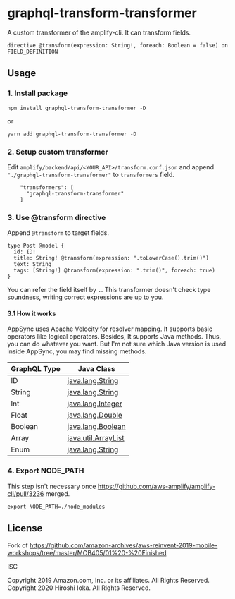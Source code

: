 graphql-transform-transformer
========================

A custom transformer of the amplify-cli. It can transform fields.

```
directive @transform(expression: String!, foreach: Boolean = false) on FIELD_DEFINITION
```

## Usage

### 1. Install package

```
npm install graphql-transform-transformer -D
```

or

```
yarn add graphql-transform-transformer -D
```

### 2. Setup custom transformer

Edit `amplify/backend/api/<YOUR_API>/transform.conf.json` and append `"./graphql-transform-transformer"` to `transformers` field.

```
    "transformers": [
      "graphql-transform-transformer"
    ]
```

### 3. Use @transform directive

Append `@transform` to target fields.

```
type Post @model {
  id: ID!
  title: String! @transform(expression: ".toLowerCase().trim()")
  text: String
  tags: [String!] @transform(expression: ".trim()", foreach: true)
}
```

You can refer the field itself by `.`.
This transformer doesn't check type soundness, writing correct expressions are up to you.

#### 3.1 How it works

AppSync uses Apache Velocity for resolver mapping.
It supports basic operators like logical operators.
Besides, It supports Java methods. Thus, you can do whatever you want.
But I'm not sure which Java version is used inside AppSync, you may find missing methods.

| GraphQL Type | Java Class                                                                                |
| ------------ | ----------------------------------------------------------------------------------------- |
| ID           | [java.lang.String](https://docs.oracle.com/javase/8/docs/api/java/lang/String.html)       |
| String       | [java.lang.String](https://docs.oracle.com/javase/8/docs/api/java/lang/String.html)       |
| Int          | [java.lang.Integer](https://docs.oracle.com/javase/8/docs/api/java/lang/Integer.html)     |
| Float        | [java.lang.Double](https://docs.oracle.com/javase/8/docs/api/java/lang/Double.html)       |
| Boolean      | [java.lang.Boolean](https://docs.oracle.com/javase/8/docs/api/java/lang/Boolean.html)     |
| Array        | [java.util.ArrayList](https://docs.oracle.com/javase/8/docs/api/java/util/ArrayList.html) |
| Enum         | [java.lang.String](https://docs.oracle.com/javase/8/docs/api/java/lang/String.html)       |


### 4. Export NODE_PATH

This step isn't necessary once https://github.com/aws-amplify/amplify-cli/pull/3236 merged.

```
export NODE_PATH=./node_modules
```

## License

Fork of https://github.com/amazon-archives/aws-reinvent-2019-mobile-workshops/tree/master/MOB405/01%20-%20Finished

ISC

   Copyright 2019 Amazon.com, Inc. or its affiliates. All Rights Reserved.
   Copyright 2020 Hiroshi Ioka. All Rights Reserved.
